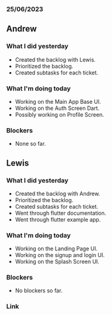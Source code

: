 ### 25/06/2023

## Andrew

### What I did yesterday

- Created the backlog with Lewis.
- Prioritized the backlog.
- Created subtasks for each ticket.

### What I'm doing today

- Working on the Main App Base UI.
- Working on the Auth Screen Dart.
- Possibly working on Profile Screen.

### Blockers

- None so far.

## Lewis

### What I did yesterday

- Created the backlog with Andrew.
- Prioritized the backlog.
- Created subtasks for each ticket.
- Went through flutter documentation.
- Went through flutter example app.

### What I'm doing today

- Working on the Landing Page UI.
- Working on the signup and login UI.
- Working on the Splash Screen UI.

### Blockers

- No blockers so far.

### Link

